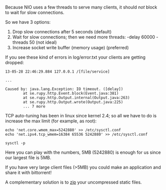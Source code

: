 Because NIO uses a few threads to serve many clients, it should _not_ block to wait for slow connections.

So we have 3 options:

  1. Drop slow connections after 5 seconds (default)
  1. Wait for slow connections; then we need more threads: -delay 60000 -threads 50 (not ideal)
  1. Increase socket write buffer (memory usage) (preferred)

If you see these kind of errors in log/error.txt your clients are getting dropped:

```
13-05-28 22:46:29.884 127.0.0.1 /[file/service]

...

Caused by: java.lang.Exception: IO timeout. ([delay])
        at se.rupy.http.Event.block(Event.java:381)
        at se.rupy.http.Output.internal(Output.java:263)
        at se.rupy.http.Output.wrote(Output.java:225)
        ... 7 more
```

TCP auto-tuning has been in linux since kernel 2.4; so all we have to do is increase the max limit (for example, as root):

```
echo 'net.core.wmem_max=5242880' >> /etc/sysctl.conf
echo 'net.ipv4.tcp_wmem=16384 65536 5242880' >> /etc/sysctl.conf

sysctl -p
```

Here you can play with the numbers, 5MB (5242880) is enough for us since our largest file is 5MB.

If you have very large client files (>5MB) you could make an application and share it with bittorrent!

A complementary solution is to [zip](https://code.google.com/p/rupy/wiki/GZIPService) your uncompressed static files.